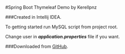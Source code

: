 #Spring Boot Thymeleaf Demo by Kerellpnz

###Created in Intellij IDEA.

To getting started run MySQL script from project root.

Change user in _**application.properties**_ file if you want.


###Downloaded from [GitHub](https://github.com/kerellpnz?tab=repositories).